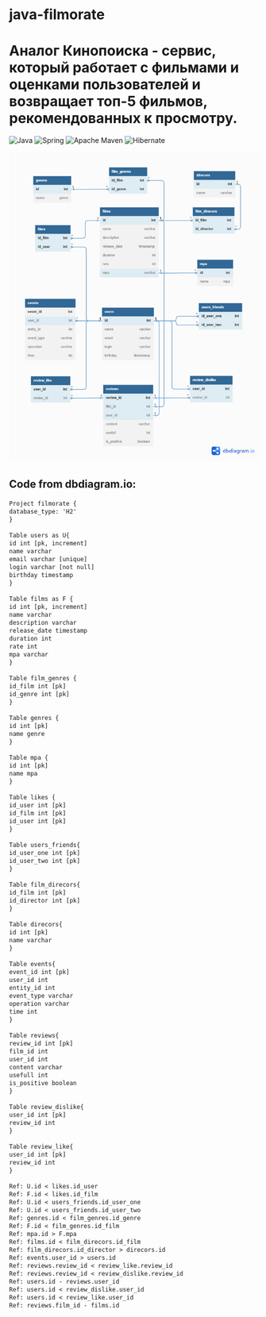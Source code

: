 # java-filmorate
# Аналог Кинопоиска - сервис, который работает с фильмами и оценками пользователей и возвращает топ-5 фильмов, рекомендованных к просмотру.
![Java](https://img.shields.io/badge/java-%23ED8B00.svg?style=for-the-badge&logo=java&logoColor=white) 
![Spring](https://img.shields.io/badge/spring-%236DB33F.svg?style=for-the-badge&logo=spring&logoColor=white) 
![Apache Maven](https://img.shields.io/badge/Apache%20Maven-C71A36?style=for-the-badge&logo=Apache%20Maven&logoColor=white) 
![Hibernate](https://img.shields.io/badge/Hibernate-59666C?style=for-the-badge&logo=Hibernate&logoColor=white) 

![diagram](https://github.com/EvgenyBelykh/java-filmorate/blob/main/filmorate%20(8).png)

## Code from dbdiagram.io:



  ``` 
  Project filmorate {
  database_type: 'H2'
}

Table users as U{
  id int [pk, increment]
  name varchar
  email varchar [unique]
  login varchar [not null]
  birthday timestamp
}

Table films as F {
  id int [pk, increment]
  name varchar
  description varchar
  release_date timestamp
  duration int
  rate int
  mpa varchar
}
  
Table film_genres {
  id_film int [pk]
  id_genre int [pk]
}

Table genres {
  id int [pk]
  name genre
}

Table mpa {
  id int [pk]
  name mpa
}

Table likes {
  id_user int [pk]
  id_film int [pk]
  id_user int [pk]
}

Table users_friends{
  id_user_one int [pk]
  id_user_two int [pk]
}

Table film_direcors{
  id_film int [pk]
  id_director int [pk]
}

Table direcors{
  id int [pk]
  name varchar
}

Table events{
  event_id int [pk]
  user_id int
  entity_id int
  event_type varchar
  operation varchar
  time int
}

Table reviews{
  review_id int [pk]
  film_id int
  user_id int
  content varchar
  usefull int
  is_positive boolean
}

Table review_dislike{
  user_id int [pk]
  review_id int
}

Table review_like{
  user_id int [pk]
  review_id int
}

Ref: U.id < likes.id_user
Ref: F.id < likes.id_film
Ref: U.id < users_friends.id_user_one
Ref: U.id < users_friends.id_user_two
Ref: genres.id < film_genres.id_genre
Ref: F.id < film_genres.id_film
Ref: mpa.id > F.mpa
Ref: films.id < film_direcors.id_film
Ref: film_direcors.id_director > direcors.id
Ref: events.user_id > users.id
Ref: reviews.review_id < review_like.review_id
Ref: reviews.review_id < review_dislike.review_id
Ref: users.id - reviews.user_id
Ref: users.id < review_dislike.user_id
Ref: users.id < review_like.user_id
Ref: reviews.film_id - films.id
   ```
